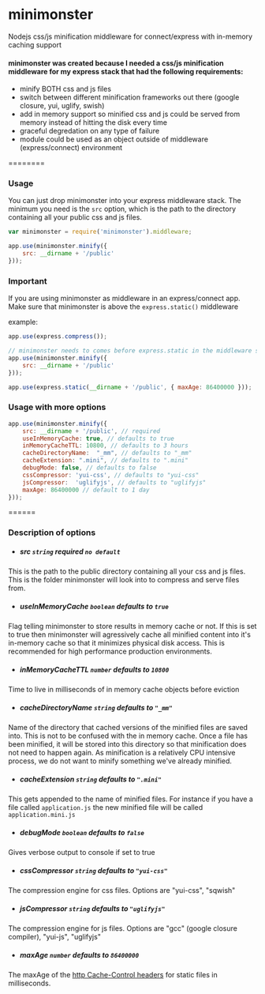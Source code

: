 minimonster
===========

Nodejs css/js minification middleware for connect/express with in-memory caching support


#### minimonster was created because I needed a css/js minification middleware for my express stack that had the following requirements:

- minify BOTH css and js files
- switch between different minification frameworks out there (google closure, yui, uglify, swish)
- add in memory support so minified css and js could be served from memory instead of hitting the disk every time
- graceful degredation on any type of failure
- module could be used as an object outside of middleware (express/connect) environment


========

### Usage

You can just drop minimonster into your express middleware stack. The minimum you need is the ```src``` option, which is the path to the directory containing all your public css and js files.

```javascript
var minimonster = require('minimonster').middleware;

app.use(minimonster.minify({ 
    src: __dirname + '/public'
}));
```
### Important

If you are using minimonster as middleware in an express/connect app. Make sure that minimonster is above the ```express.static()``` middleware 

example:

```javascript
app.use(express.compress());

// minimonster needs to comes before express.static in the middleware stack or it will never work!!!
app.use(minimonster.minify({ 
    src: __dirname + '/public'
}));

app.use(express.static(__dirname + '/public', { maxAge: 86400000 }));

```

### Usage with more options

```javascript
app.use(minimonster.minify({ 
    src: __dirname + '/public', // required
    useInMemoryCache: true, // defaults to true
    inMemoryCacheTTL: 10800, // defaults to 3 hours
    cacheDirectoryName:  "_mm", // defaults to "_mm"
    cacheExtension: ".mini", // defaults to ".mini"
    debugMode: false, // defaults to false
    cssCompressor: 'yui-css', // defaults to "yui-css"
    jsCompressor:  'uglifyjs', // defaults to "uglifyjs"
    maxAge: 86400000 // default to 1 day
}));
```

======

### Description of options

- ##### src ```string``` required ```no default```
This is the path to the public directory containing all your css and js files. This is the folder minimonster will look into to compress and serve files from.

- ##### useInMemoryCache ```boolean``` defaults to ```true```
Flag telling minimonster to store results in memory cache or not. If this is set to true then minimonster will agressively cache all minified content into it's in-memory cache so that it minimizes physical disk access. This is recommended for high performance production environments.

- ##### inMemoryCacheTTL ```number``` defaults to ```10800```
Time to live in milliseconds of in memory cache objects before eviction

- ##### cacheDirectoryName ```string``` defaults to ```"_mm"```
Name of the directory that cached versions of the minified files are saved into. This is not to be confused with the in memory cache. Once a file has been minified, it will be stored into this directory so that minification does not need to happen again. As minification is a relatively CPU intensive process, we do not want to minify something we've already minified.

- ##### cacheExtension ```string``` defaults to ```".mini"```
This gets appended to the name of minified files. For instance if you have a file called ```application.js``` the new minified file will be called ```application.mini.js```

- ##### debugMode ```boolean``` defaults to ```false```
Gives verbose output to console if set to true

- ##### cssCompressor ```string``` defaults to ```"yui-css"```
The compression engine for css files. Options are "yui-css", "sqwish"

- ##### jsCompressor ```string``` defaults to ```"uglifyjs"```
The compression engine for js files. Options are "gcc" (google closure compiler), "yui-js", "uglifyjs"

- ##### maxAge ```number``` defaults to ```86400000```
The maxAge of the [http Cache-Control headers](http://www.w3.org/Protocols/rfc2616/rfc2616-sec14.html) for static files in milliseconds. 
